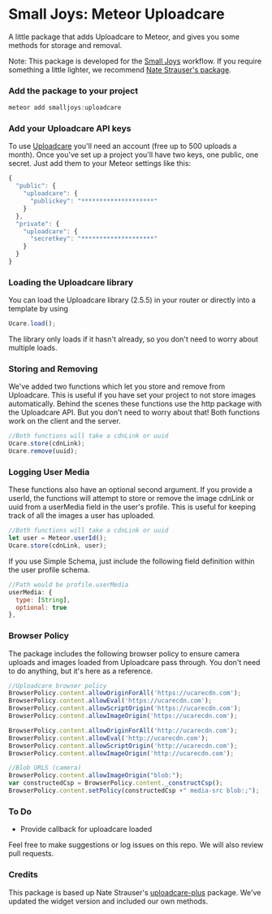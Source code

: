 # Small Joys: Meteor Uploadcare

A little package that adds Uploadcare to Meteor, and gives you some methods for storage and removal.

Note: This package is developed for the <a href="http://smalljoys.co">Small Joys</a> workflow. If you require something a little lighter, we recommend <a href="https://github.com/nate-strauser/meteor-uploadcare-plus/">Nate Strauser's package</a>.


### Add the package to your project

``` js
meteor add smalljoys:uploadcare
```

### Add your Uploadcare API keys

To use <a href="https://uploadcare.com/">Uploadcare</a> you'll need an account (free up to 500 uploads a month). Once you've set up a project you'll have two keys, one public, one secret. Just add them to your Meteor settings like this:

``` js
{
  "public": {
    "uploadcare": {
      "publickey": "********************"
    }
  },
  "private": {
    "uploadcare": {
      "secretkey": "********************"
    }
  }
}
```

### Loading the Uploadcare library

You can load the Uploadcare library (2.5.5) in your router or directly into a template by using

``` js
Ucare.load();
```

The library only loads if it hasn't already, so you don't need to worry about multiple loads.

### Storing and Removing

We've added two functions which let you store and remove from Uploadcare. This is useful if you have set your project to not store images automatically. Behind the scenes these functions use the http package with the Uploadcare API. But you don't need to worry about that! Both functions work on the client and the server.

```js
//Both functions will take a cdnLink or uuid
Ucare.store(cdnLink);
Ucare.remove(uuid);
```

### Logging User Media

These functions also have an optional second argument. If you provide a userId, the functions will attempt to store or remove the image cdnLink or uuid from a userMedia field in the user's profile. This is useful for keeping track of all the images a user has uploaded.

``` js
//Both functions will take a cdnLink or uuid
let user = Meteor.userId();
Ucare.store(cdnLink, user);
```

If you use Simple Schema, just include the following field definition within the user profile schema.

``` js
//Path would be profile.userMedia
userMedia: {
  type: [String],
  optional: true
},
```

### Browser Policy

The package includes the following browser policy to ensure camera uploads and images loaded from Uploadcare pass through. You don't need to do anything, but it's here as a reference.

``` js
//Uploadcare browser policy
BrowserPolicy.content.allowOriginForAll('https://ucarecdn.com');
BrowserPolicy.content.allowEval('https://ucarecdn.com');
BrowserPolicy.content.allowScriptOrigin('https://ucarecdn.com');
BrowserPolicy.content.allowImageOrigin('https://ucarecdn.com');

BrowserPolicy.content.allowOriginForAll('http://ucarecdn.com');
BrowserPolicy.content.allowEval('http://ucarecdn.com');
BrowserPolicy.content.allowScriptOrigin('http://ucarecdn.com');
BrowserPolicy.content.allowImageOrigin('http://ucarecdn.com');

//Blob URLS (camera)
BrowserPolicy.content.allowImageOrigin("blob:");
var constructedCsp = BrowserPolicy.content._constructCsp();
BrowserPolicy.content.setPolicy(constructedCsp +" media-src blob:;");
```

### To Do
- Provide callback for uploadcare loaded

Feel free to make suggestions or log issues on this repo. We will also review pull requests.


### Credits
This package is based up Nate Strauser's <a href="https://github.com/nate-strauser/meteor-uploadcare-plus/">uploadcare-plus</a> package. We've updated the widget version and included our own methods.
